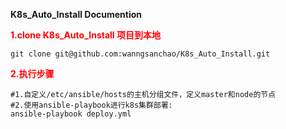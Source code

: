 **K8s_Auto_Install Documention**

<font color=red>**1.clone K8s_Auto_Install 项目到本地**</font>
```shell
git clone git@github.com:wanngsanchao/K8s_Auto_Install.git
```

<font color=red>**2.执行步骤**</font>
```shell
#1.自定义/etc/ansible/hosts的主机分组文件，定义master和node的节点
#2.使用ansible-playbook进行k8s集群部署:
ansible-playbook deploy.yml
```
